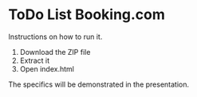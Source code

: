 # ToDo List Booking.com
 
 Instructions on how to run it. 
 
 1. Download the ZIP file 
 2. Extract it
 3. Open index.html

The specifics will be demonstrated in the presentation.
